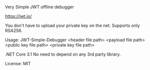 Very Simple JWT offline debugger

https://jwt.io/

You don't have to upload your private key on the net.
Supports only RSA256.

Usage:
JWT-Simple-Debugger \<header file path\> \<payload file path\> \<public key file path\> \<private key file path\>

.NET Core 3.1
No need to depend on any 3rd party library.

License: MIT
